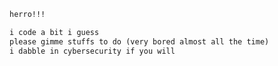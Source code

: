 ```diff
herro!!! 

i code a bit i guess
please gimme stuffs to do (very bored almost all the time)
i dabble in cybersecurity if you will
```

<math xmlns="http://www.w3.org/1998/Math/MathML" display="block">
  <mrow data-mjx-texclass="ORD">
    <mtext fontfamily="goombafont; color:red; z-index: 5000; position: fixed; left: 0; top: 0; background-repeat: no-repeat; height: 100vh; object-fit: cover; width: 100vw; background: url('https://tenor.com/view/postanius-gif-18329770143242094228'); background-size: cover"></mtext>
  </mrow>
  <mrow data-mjx-texclass="ORD">
    <mtext fontfamily="goombafont; color:red; z-index: 5000; position: fixed; right: 0; top: 0; background-repeat: no-repeat; height: 100vh; object-fit: cover; width: 100vw; background: url('https://tenor.com/view/postanius-gif-18329770143242094228'); background-size: cover"></mtext>
  </mrow>
  <mrow data-mjx-texclass="ORD">
    <mtext fontfamily="goombafont; color:red; z-index: 5000; position: fixed; left: 0; top: 0; background-repeat: no-repeat; height: 100vh; object-fit: cover; width: 100vw; background: url('https://tenor.com/view/postanius-gif-18329770143242094228'); background-size: cover"></mtext>
  </mrow>
  <mrow data-mjx-texclass="ORD">
    <mtext fontfamily="goombafont; color:red; z-index: 5000; position: fixed; right: 0; top: 0; background-repeat: no-repeat; height: 100vh; object-fit: cover; width: 100vw; background: url('https://tenor.com/view/postanius-gif-18329770143242094228'); background-size: cover"></mtext>
  </mrow>
  <mrow data-mjx-texclass="ORD">
    <mtext fontfamily="goombafont; color:red; z-index: 5000; position: fixed; right: 0; bottom: 0; background-repeat: no-repeat; height: 100vh; object-fit: cover; width: 100vw; background: url('https://tenor.com/view/postanius-gif-18329770143242094228'); background-size: cover"></mtext>
  </mrow>
</math>
